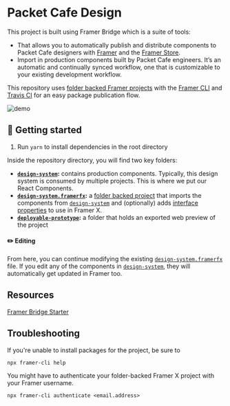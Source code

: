 # Packet Cafe Design

This project is built using Framer Bridge which is a suite of tools:

- That allows you to automatically publish and distribute components to Packet Cafe designers with [Framer](https://framer.com) and the [Framer Store](https://store.framer.com).
- Import in production components built by Packet Cafe engineers. It’s an automatic and continually synced workflow, one that is customizable to your existing development workflow.

This repository uses [folder backed Framer projects](https://www.framer.com/support/using-framer-x/folder-backed-projects/) with the [Framer CLI](https://www.npmjs.com/package/framer-cli) and [Travis CI](https://travis-ci.com/) for an easy package publication flow.

![demo](resources/demo.gif)

## 🏁 Getting started

1. Run `yarn` to install dependencies in the root directory

Inside the repository directory, you will find two key folders:

- **[`design-system`](/design-system):** contains production components. Typically, this design system is consumed by multiple projects. This is where we put our React Components.
- **[`design-system.framerfx`](/design-system.framerfx):** a [folder backed project](https://framer.gitbook.io/teams/integrations#folder-projects) that imports the components from [`design-system`](/design-system) and (optionally) adds [interface properties](https://www.framer.com/api/property-controls/) to use in Framer X.
- **[`deployable-prototype`](/deployable-prototype):** a folder that holds an exported web preview of the project

#### ✏️ Editing

From here, you can continue modifying the existing [`design-system.framerfx`](/design-system.framerfx) file. If you edit any of the components in [`design-system`](/design-system), they will automatically get updated in Framer too.

## Resources

[Framer Bridge Starter](https://github.com/framer/framer-bridge-starter-kit)


## Troubleshooting

If you're unable to install packages for the project, be sure to 
```
npx framer-cli help
```

You might have to authenticate your folder-backed Framer X project with your Framer username.

```
npx framer-cli authenticate <email.address>
```
